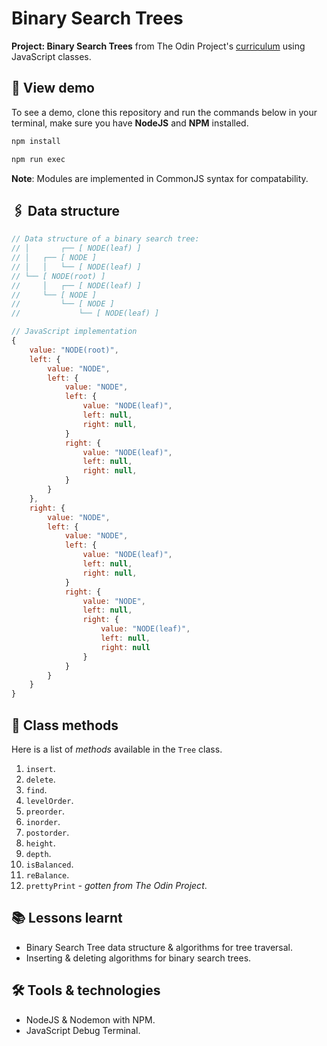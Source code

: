 # Binary Search Trees

**Project: Binary Search Trees** from The Odin Project's [curriculum](https://www.theodinproject.com/lessons/javascript-binary-search-trees) using JavaScript classes.

## 📱 View demo

To see a demo, clone this repository and run the commands below in your terminal, make sure you have __NodeJS__ and __NPM__ installed.

```bash
npm install

npm run exec
```
__Note__: Modules are implemented in CommonJS syntax for compatability.

## 🖇 Data structure
```javascript
// Data structure of a binary search tree:
// │       ┌── [ NODE(leaf) ]
// │   ┌── [ NODE ]
// │   │   └── [ NODE(leaf) ]
// └── [ NODE(root) ]
//     │   ┌── [ NODE(leaf) ]
//     └── [ NODE ]
//         └── [ NODE ]
//             └── [ NODE(leaf) ]

// JavaScript implementation
{
    value: "NODE(root)",
    left: {
        value: "NODE",
        left: {
            value: "NODE",
            left: {
                value: "NODE(leaf)",
                left: null,
                right: null,
            }
            right: {
                value: "NODE(leaf)",
                left: null,
                right: null,
            }
        }
    },
    right: {
        value: "NODE",
        left: {
            value: "NODE",
            left: {
                value: "NODE(leaf)",
                left: null,
                right: null,
            }
            right: {
                value: "NODE",
                left: null,
                right: {
                    value: "NODE(leaf)",
                    left: null,
                    right: null
                }
            }
        }
    }
}
```

## 📃 Class methods

Here is a list of _methods_ available in the `Tree` class.

1. `insert`.
2. `delete`.
7. `find`.
3. `levelOrder`.
4. `preorder`.
5. `inorder`.
6. `postorder`.
8. `height`.
9. `depth`.
10. `isBalanced`.
11. `reBalance`.
12. `prettyPrint` _- gotten from The Odin Project_.

## 📚 Lessons learnt

- Binary Search Tree data structure & algorithms for tree traversal.
- Inserting & deleting algorithms for binary search trees.

## 🛠 Tools & technologies

- NodeJS & Nodemon with NPM.
- JavaScript Debug Terminal.
